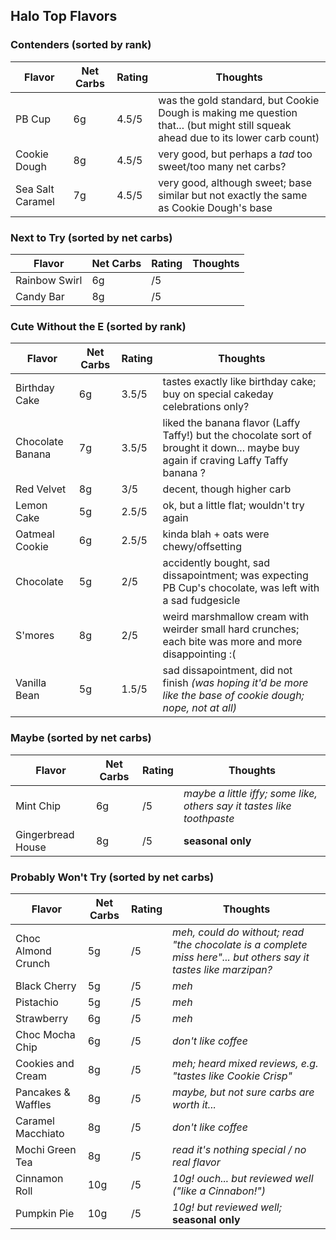 
## Halo Top Flavors

### Contenders (sorted by rank)

| Flavor | Net Carbs | Rating | Thoughts |
|--------|-----------|--------|----------|
| PB Cup | 6g | 4.5/5 | was the gold standard, but Cookie Dough is making me question that... (but might still squeak ahead due to its lower carb count) |
| Cookie Dough| 8g | 4.5/5 | very good, but perhaps a *tad* too sweet/too many net carbs? |
| Sea Salt Caramel | 7g | 4.5/5 | very good, although sweet; base similar but not exactly the same as Cookie Dough's base |

### Next to Try (sorted by net carbs)

| Flavor | Net Carbs | Rating | Thoughts |
|--------|-----------|--------|----------|
| Rainbow Swirl | 6g | /5 | |
| Candy Bar | 8g | /5 | |

### Cute Without the E (sorted by rank)

| Flavor | Net Carbs | Rating | Thoughts |
|--------|-----------|--------|----------|
| Birthday Cake | 6g | 3.5/5 | tastes exactly like birthday cake; buy on special cakeday celebrations only? |
| Chocolate Banana | 7g | 3.5/5 | liked the banana flavor (Laffy Taffy!) but the chocolate sort of brought it down... maybe buy again if craving Laffy Taffy banana ? |
| Red Velvet | 8g | 3/5 | decent, though higher carb |
| Lemon Cake | 5g | 2.5/5 | ok, but a little flat; wouldn't try again |
| Oatmeal Cookie | 6g | 2.5/5 | kinda blah + oats were chewy/offsetting |
| Chocolate | 5g | 2/5 | accidently bought, sad dissapointment; was expecting PB Cup's chocolate, was left with a sad fudgesicle |
| S'mores | 8g | 2/5 | weird marshmallow cream with weirder small hard crunches; each bite was more and more disappointing :( |
| Vanilla Bean | 5g | 1.5/5 | sad dissapointment, did not finish *(was hoping it'd be more like the base of cookie dough; nope, not at all)* 

### Maybe (sorted by net carbs)

| Flavor | Net Carbs | Rating | Thoughts |
|--------|-----------|--------|----------|
| Mint Chip | 6g | /5 | *maybe a little iffy; some like, others say it tastes like toothpaste* |
| Gingerbread House | 8g | /5 | **seasonal only** |

### Probably Won't Try (sorted by net carbs)

| Flavor | Net Carbs | Rating | Thoughts |
|--------|-----------|--------|----------|
| Choc Almond Crunch | 5g | /5 | *meh, could do without; read "the chocolate is a complete miss here"... but others say it tastes like marzipan?* |
| Black Cherry | 5g | /5 | *meh* |
| Pistachio | 5g | /5 | *meh* |
| Strawberry | 6g | /5 | *meh* |
| Choc Mocha Chip | 6g | /5 | *don't like coffee* |
| Cookies and Cream | 8g | /5 | *meh; heard mixed reviews, e.g. "tastes like Cookie Crisp"* |
| Pancakes & Waffles | 8g | /5 | *maybe, but not sure carbs are worth it...* |
| Caramel Macchiato | 8g | /5 | *don't like coffee* |
| Mochi Green Tea | 8g | /5 | *read it's nothing special / no real flavor* |
| Cinnamon Roll | 10g | /5 | *10g! ouch... but reviewed well ("like a Cinnabon!")* |
| Pumpkin Pie | 10g | /5 | *10g! but reviewed well;* **seasonal only** |
